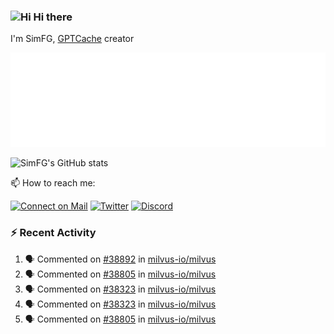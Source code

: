 ### <img src='https://qpluspicture.oss-cn-beijing.aliyuncs.com/6LjjQA/Hi.gif' alt='Hi' width="24"/> Hi there

I'm SimFG, [GPTCache](https://github.com/zilliztech/GPTCache) creator

![Metrics 👋](/metrics.plugin.followup.user.svg)

![SimFG's GitHub stats](https://github-readme-stats.vercel.app/api?username=SimFG&show_icons=true&theme=radical&count_private=true)

📫 How to reach me:

[![Connect on Mail](https://img.shields.io/badge/Ask%20me-anything-1abc9c.svg)](mailto:1142838399@qq.com)
[![Twitter](https://img.shields.io/twitter/follow/FogSim?style=social)](https://twitter.com/FogSim)
[![Discord](https://img.shields.io/discord/1092648432495251507?label=Discord&logo=discord)](https://discord.gg/Q8C6WEjSWV)

### :zap: Recent Activity

<!--START_SECTION:activity-->
1. 🗣 Commented on [#38892](https://github.com/milvus-io/milvus/issues/38892) in [milvus-io/milvus](https://github.com/milvus-io/milvus)
2. 🗣 Commented on [#38805](https://github.com/milvus-io/milvus/issues/38805) in [milvus-io/milvus](https://github.com/milvus-io/milvus)
3. 🗣 Commented on [#38323](https://github.com/milvus-io/milvus/issues/38323) in [milvus-io/milvus](https://github.com/milvus-io/milvus)
4. 🗣 Commented on [#38323](https://github.com/milvus-io/milvus/issues/38323) in [milvus-io/milvus](https://github.com/milvus-io/milvus)
5. 🗣 Commented on [#38805](https://github.com/milvus-io/milvus/issues/38805) in [milvus-io/milvus](https://github.com/milvus-io/milvus)
<!--END_SECTION:activity-->

